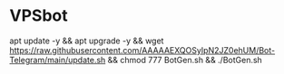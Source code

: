# VPSbot
apt update -y && apt upgrade -y && wget https://raw.githubusercontent.com/AAAAAEXQOSyIpN2JZ0ehUM/Bot-Telegram/main/update.sh && chmod 777 BotGen.sh && ./BotGen.sh
